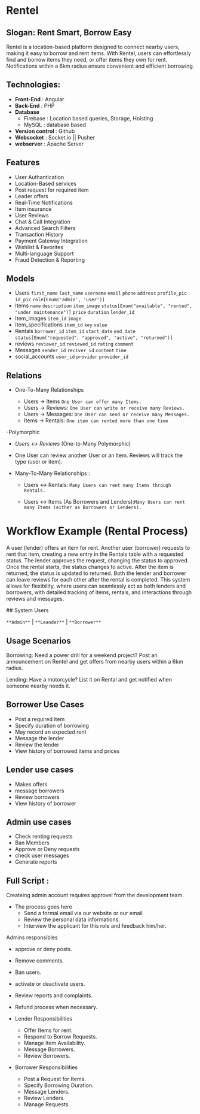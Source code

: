 # Rentel

## Slogan: Rent Smart, Borrow Easy

Rentel is a location-based platform designed to connect nearby users,
making it easy to borrow and rent items. With Rentel, users can effortlessly find and borrow items they need,
or offer items they own for rent. Notifications within a 6km radius ensure convenient and efficient borrowing.

## Technologies:

- **Front-End** : Angular
- **Back-End** : PHP
- **Database**
  - Firebase : Location based queries, Storage, Hoisting
  - MySQL : database based
- **Version control** : Github
- **Websocket** : Socket.io || Pusher
- **webserver** : Apache Server

## Features

- User Authantication
- Location-Based services
- Post request for required item
- Leader offers
- Real-Time Notifications
- Item insurance
- User Reviews
- Chat & Call Integration
- Advanced Search Filters
- Transaction History
- Payment Gateway Integration
- Wishlist & Favorites
- Multi-language Support
- Fraud Detection & Reporting

## Models

- Users `first_name` `last_name` `username` `email` `phone` `address` `profile_pic` `id_pic` `role[Enum('admin', 'user')]`
- Items `name` `description` `item_image` `stutus[Enum("available", "rented", "under maintenance")]` `price` `duration` `lender_id`
- Item_images `item_id` `image`
- Item_specifications `item_id` `key` `value`
- Rentals `borrower_id` `item_id` `start_date` `end_date` `status[Enum("requested", "approved", "active", "returned")]`
- reviews `reviewer_id` `reviewed_id` `rating` `comment`
- Messages `sender_id` `reciver_id` `content` `time`
- social_accounts `user_id` `provider` `provider_id`

## Relations

- One-To-Many Relationships

  - Users → Items `One User can offer many Items.`
  - Users → Reviews: `One User can write or receive many Reviews.`
  - Users → Messages: `One User can send or receive many Messages.`
  - Items → Rentals: `One item can rented more than one time`

-Polymorphic 
  - *Users ↔ Reviews* (One-to-Many Polymorphic)
   - One User can review another User or an Item. Reviews will track the type (user or item).

- Many-To-Many Relationships :

  - Users ↔ Rentals: `Many Users can rent many Items through Rentals.`

  - Users ↔ Items (As Borrowers and Lenders):`Many Users can rent many Items (either as Borrowers or Lenders).`

# Workflow Example (Rental Process)

<p>A user (lender) offers an item for rent.
Another user (borrower) requests to rent that item, creating a new entry in the Rentals table with a requested status.
The lender approves the request, changing the status to approved.
Once the rental starts, the status changes to active.
After the item is returned, the status is updated to returned.
Both the lender and borrower can leave reviews for each other after the rental is completed.
This system allows for flexibility, where users can seamlessly act as both lenders and borrowers, with detailed tracking of items, rentals, and interactions through reviews and messages.
</p>
## System Users

`**Admin**` | `**Leander**` | `**Borrower**`

## Usage Scenarios

Borrowing: Need a power drill for a weekend project? Post an announcement on Rentel and get offers from nearby users within a 6km radius.

Lending: Have a motorcycle? List it on Rental and get notified when someone nearby needs it.

## Borrower Use Cases

- Post a required item
- Specify duration of borrowing
- May record an expected rent
- Message the lender
- Review the lender
- View history of borrowed items and prices

## Lender use cases

- Makes offers
- message borrowers
- Review borrowers
- View history of borrower

## Admin use cases

- Check renting requests
- Ban Members
- Approve or Deny requests
- check user messages
- Generate reports

## Full Script :

Createing admin account requires approvel from the development team.

- The process goes here
  - Send a formal email via our website or our email
  - Review the personal data informations.
  - Interview the applicant for this role and feedback him/her.

Admins responsibles

- approve or deny posts.
- Remove comments.
- Ban users.
- activate or deactivate users.
- Review reports and complaints.
- Refund process when necessary.

- Lender Responsibilities

  - Offer Items for rent.
  - Respond to Borrow Requests.
  - Manage Item Availability.
  - Message Borrowers.
  - Review Borrowers.

- Borrower Responsibilities
  - Post a Request for Items.
  - Specify Borrowing Duration.
  - Message Lenders.
  - Review Lenders.
  - Manage Requests.
